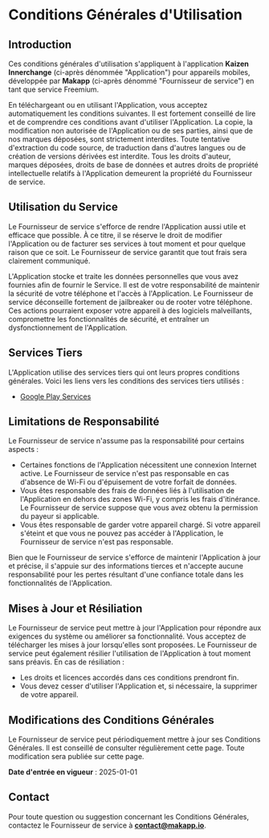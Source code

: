 # Conditions Générales d'Utilisation

## Introduction

Ces conditions générales d'utilisation s'appliquent à l'application **Kaizen Innerchange** (ci-après dénommée "Application") pour appareils mobiles, développée par **Makapp** (ci-après dénommé "Fournisseur de service") en tant que service Freemium.

En téléchargeant ou en utilisant l'Application, vous acceptez automatiquement les conditions suivantes. Il est fortement conseillé de lire et de comprendre ces conditions avant d'utiliser l'Application. La copie, la modification non autorisée de l'Application ou de ses parties, ainsi que de nos marques déposées, sont strictement interdites. Toute tentative d'extraction du code source, de traduction dans d'autres langues ou de création de versions dérivées est interdite. Tous les droits d'auteur, marques déposées, droits de base de données et autres droits de propriété intellectuelle relatifs à l'Application demeurent la propriété du Fournisseur de service.

## Utilisation du Service

Le Fournisseur de service s'efforce de rendre l'Application aussi utile et efficace que possible. À ce titre, il se réserve le droit de modifier l'Application ou de facturer ses services à tout moment et pour quelque raison que ce soit. Le Fournisseur de service garantit que tout frais sera clairement communiqué.

L'Application stocke et traite les données personnelles que vous avez fournies afin de fournir le Service. Il est de votre responsabilité de maintenir la sécurité de votre téléphone et l'accès à l'Application. Le Fournisseur de service déconseille fortement de jailbreaker ou de rooter votre téléphone. Ces actions pourraient exposer votre appareil à des logiciels malveillants, compromettre les fonctionnalités de sécurité, et entraîner un dysfonctionnement de l'Application.

## Services Tiers

L'Application utilise des services tiers qui ont leurs propres conditions générales. Voici les liens vers les conditions des services tiers utilisés :

- [Google Play Services](https://policies.google.com/terms)

## Limitations de Responsabilité

Le Fournisseur de service n'assume pas la responsabilité pour certains aspects :

- Certaines fonctions de l'Application nécessitent une connexion Internet active. Le Fournisseur de service n'est pas responsable en cas d'absence de Wi-Fi ou d'épuisement de votre forfait de données.
- Vous êtes responsable des frais de données liés à l'utilisation de l'Application en dehors des zones Wi-Fi, y compris les frais d'itinérance. Le Fournisseur de service suppose que vous avez obtenu la permission du payeur si applicable.
- Vous êtes responsable de garder votre appareil chargé. Si votre appareil s'éteint et que vous ne pouvez pas accéder à l'Application, le Fournisseur de service n'est pas responsable.

Bien que le Fournisseur de service s'efforce de maintenir l'Application à jour et précise, il s'appuie sur des informations tierces et n'accepte aucune responsabilité pour les pertes résultant d'une confiance totale dans les fonctionnalités de l'Application.

## Mises à Jour et Résiliation

Le Fournisseur de service peut mettre à jour l'Application pour répondre aux exigences du système ou améliorer sa fonctionnalité. Vous acceptez de télécharger les mises à jour lorsqu'elles sont proposées. Le Fournisseur de service peut également résilier l'utilisation de l'Application à tout moment sans préavis. En cas de résiliation :

- Les droits et licences accordés dans ces conditions prendront fin.
- Vous devez cesser d'utiliser l'Application et, si nécessaire, la supprimer de votre appareil.

## Modifications des Conditions Générales

Le Fournisseur de service peut périodiquement mettre à jour ses Conditions Générales. Il est conseillé de consulter régulièrement cette page. Toute modification sera publiée sur cette page.

**Date d'entrée en vigueur** : 2025-01-01

## Contact

Pour toute question ou suggestion concernant les Conditions Générales, contactez le Fournisseur de service à **<contact@makapp.io>**.

